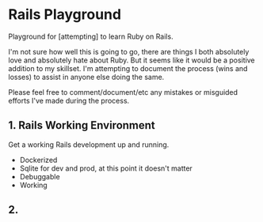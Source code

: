 # Rails Playground

Playground for [attempting] to learn Ruby on Rails.

I'm not sure how well this is going to go, there are things I both absolutely love and absolutely hate about Ruby.  But it seems like it would be a positive addition to my skillset.  I'm attempting to document the process (wins and losses) to assist in anyone else doing the same.

Please feel free to comment/document/etc any mistakes or misguided efforts I've made during the process.

## 1. Rails Working Environment

Get a working Rails development up and running.

- Dockerized
- Sqlite for dev and prod, at this point it doesn't matter
- Debuggable
- Working

## 2. 
